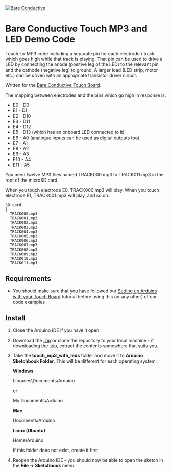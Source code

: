 [![Bare Conductive](http://bareconductive.com/assets/images/LOGO_256x106.png)](http://www.bareconductive.com/)

# Bare Conductive Touch MP3 and LED Demo Code

Touch-to-MP3 code including a separate pin for each electrode / track which goes high while that track is playing. That pin can be used to drive a LED by connecting the anode (positive leg of the LED) to the relevant pin and the cathode (negative leg) to ground. A larger load (LED strip, motor etc.) can be driven with an appropriate transistor driver circuit. 

Written for the [Bare Conductive Touch Board](http://www.bareconductive.com/shop/touch-board/).

The mapping between electrodes and the pins which go high in response is:

* E0 -  D0
* E1 -  D1
* E2 -  D10
* E3 -  D11
* E4 -  D12
* E5 -  D13 (which has an onboard LED connected to it)
* E6 -  A0  (analogue inputs can be used as digital outputs too)
* E7 -  A1
* E8 -  A2
* E9 -  A3
* E10 - A4
* E11 - A5 

You need twelve MP3 files named TRACK000.mp3 to TRACK011.mp3 in the root of the microSD card. 
 
When you touch electrode E0, TRACK000.mp3 will play. When you touch electrode E1, TRACK001.mp3 will play, and so on.

    SD card    
    │
      TRACK000.mp3  
      TRACK001.mp3  
      TRACK002.mp3  
      TRACK003.mp3  
      TRACK004.mp3  
      TRACK005.mp3  
      TRACK006.mp3  
      TRACK007.mp3  
      TRACK008.mp3  
      TRACK009.mp3  
      TRACK010.mp3  
      TRACK011.mp3  

## Requirements
* You should make sure that you have followed our [Setting up Arduino with your Touch Board](http://www.bareconductive.com/make/setting-up-arduino-with-your-touch-board/) tutorial before using this (or any other) of our code examples


## Install

1. Close the Arduino IDE if you have it open.
1. Download the [.zip](https://github.com/BareConductive/touch-mp3/archive/public.zip) or clone the repository to your local machine - if downloading the .zip, extract the contents somewhere that suits you.
1. Take the **touch_mp3_with_leds** folder and move it to **Arduino Sketchbook Folder**. This will be different for each operating system: 

	**Windows**
	
	Libraries\\Documents\\Arduino
	
	or
	
	My Documents\\Arduino	
	
	**Mac**
	
	Documents/Arduino
	
	**Linux (Ubuntu)**
	
	Home/Arduino


	If this folder does not exist, create it first.
1. Reopen the Arduino IDE - you should now be able to open the sketch in the **File -> Sketchbook** menu.
